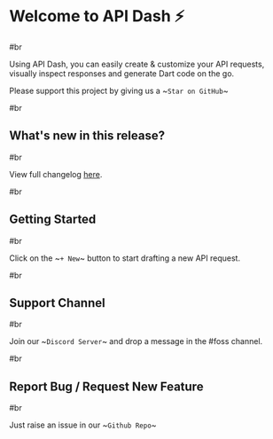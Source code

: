 # Welcome to API Dash ⚡️

#br

Using API Dash, you can easily create & customize your API requests, visually inspect responses and generate Dart code on the go.

Please support this project by giving us a ~`Star on GitHub`~

#br

## What's new in this release?

#br

View full changelog [here](https://github.com/foss42/api-dash/blob/main/CHANGELOG.md).

#br

## Getting Started

#br

Click on the ~`+ New`~ button to start drafting a new API request.

#br

## Support Channel

#br

Join our ~`Discord Server`~ and drop a message in the #foss channel.

#br

## Report Bug / Request New Feature

#br

Just raise an issue in our ~`Github Repo`~
